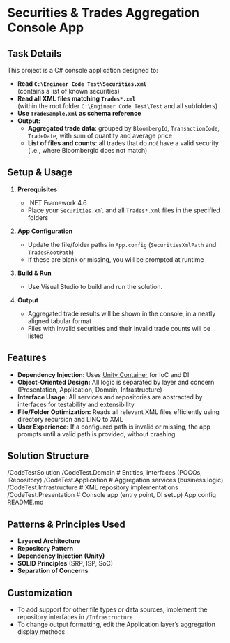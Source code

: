 # Securities & Trades Aggregation Console App

## Task Details

This project is a C# console application designed to:

- **Read `C:\Engineer Code Test\Securities.xml`**  
  (contains a list of known securities)
- **Read all XML files matching `Trades*.xml`**  
  (within the root folder `C:\Engineer Code Test\Test` and all subfolders)
- **Use `TradeSample.xml` as schema reference**
- **Output:**  
    - **Aggregated trade data**: grouped by `BloombergId`, `TransactionCode`, `TradeDate`, with sum of quantity and average price
    - **List of files and counts**: all trades that do *not* have a valid security (i.e., where BloombergId does not match)

## Setup & Usage

1. **Prerequisites**
    - .NET Framework 4.6
    - Place your `Securities.xml` and all `Trades*.xml` files in the specified folders

2. **App Configuration**
    - Update the file/folder paths in `App.config` (`SecuritiesXmlPath` and `TradesRootPath`)
    - If these are blank or missing, you will be prompted at runtime

3. **Build & Run**
    - Use Visual Studio to build and run the solution.

4. **Output**
    - Aggregated trade results will be shown in the console, in a neatly aligned tabular format
    - Files with invalid securities and their invalid trade counts will be listed

## Features

- **Dependency Injection:** Uses [Unity Container](https://github.com/unitycontainer/unity) for IoC and DI
- **Object-Oriented Design:** All logic is separated by layer and concern (Presentation, Application, Domain, Infrastructure)
- **Interface Usage:** All services and repositories are abstracted by interfaces for testability and extensibility
- **File/Folder Optimization:** Reads all relevant XML files efficiently using directory recursion and LINQ to XML
- **User Experience:** If a configured path is invalid or missing, the app prompts until a valid path is provided, without crashing

## Solution Structure
/CodeTestSolution
/CodeTest.Domain # Entities, interfaces (POCOs, IRepository)
/CodeTest.Application # Aggregation services (business logic)
/CodeTest.Infrastructure # XML repository implementations
/CodeTest.Presentation # Console app (entry point, DI setup)
App.config
README.md


## Patterns & Principles Used

- **Layered Architecture**
- **Repository Pattern**
- **Dependency Injection (Unity)**
- **SOLID Principles** (SRP, ISP, SoC)
- **Separation of Concerns**

## Customization

- To add support for other file types or data sources, implement the repository interfaces in `/Infrastructure`
- To change output formatting, edit the Application layer’s aggregation display methods

